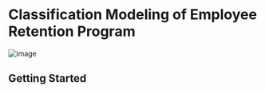# Classification Modeling of Employee Retention Program

![image](https://user-images.githubusercontent.com/29715062/37113674-088950ee-2214-11e8-9041-b2b99d21633d.png)

## Getting Started


